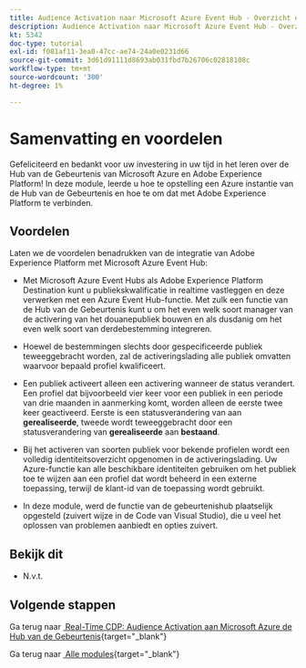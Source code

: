 ```yaml
---
title: Audience Activation naar Microsoft Azure Event Hub - Overzicht en voordelen
description: Audience Activation naar Microsoft Azure Event Hub - Overzicht en voordelen
kt: 5342
doc-type: tutorial
exl-id: f081af11-3ea0-47cc-ae74-24a0e0231d66
source-git-commit: 3d61d91111d8693ab031fbd7b26706c02818108c
workflow-type: tm+mt
source-wordcount: '300'
ht-degree: 1%

---
```


# Samenvatting en voordelen

Gefeliciteerd en bedankt voor uw investering in uw tijd in het leren over de Hub van de Gebeurtenis van Microsoft Azure en Adobe Experience Platform!
In deze module, leerde u hoe te opstelling een Azure instantie van de Hub van de Gebeurtenis en hoe te om dat met Adobe Experience Platform te verbinden.

## Voordelen

Laten we de voordelen benadrukken van de integratie van Adobe Experience Platform met Microsoft Azure Event Hub:

- Met Microsoft Azure Event Hubs als Adobe Experience Platform Destination kunt u publiekskwalificatie in realtime vastleggen en deze verwerken met een Azure Event Hub-functie. Met zulk een functie van de Hub van de Gebeurtenis kunt u om het even welk soort manager van de activering van het douanepubliek bouwen en als dusdanig om het even welk soort van derdebestemming integreren.

- Hoewel de bestemmingen slechts door gespecificeerde publiek teweeggebracht worden, zal de activeringslading alle publiek omvatten waarvoor bepaald profiel kwalificeert.

- Een publiek activeert alleen een activering wanneer de status verandert. Een profiel dat bijvoorbeeld vier keer voor een publiek in een periode van drie maanden in aanmerking komt, worden alleen de eerste twee keer geactiveerd. Eerste is een statusverandering van aan **gerealiseerde**, tweede wordt teweeggebracht door een statusverandering van **gerealiseerde** aan **bestaand**.

- Bij het activeren van soorten publiek voor bekende profielen wordt een volledig identiteitsoverzicht opgenomen in de activeringslading. Uw Azure-functie kan alle beschikbare identiteiten gebruiken om het publiek toe te wijzen aan een profiel dat wordt beheerd in een externe toepassing, terwijl de klant-id van de toepassing wordt gebruikt.

- In deze module, werd de functie van de gebeurtenishub plaatselijk opgesteld (zuivert wijze in de Code van Visual Studio), die u veel het oplossen van problemen aanbiedt en opties zuivert.

## Bekijk dit

- N.v.t.

## Volgende stappen

Ga terug naar [&#x200B; Real-Time CDP: Audience Activation aan Microsoft Azure de Hub van de Gebeurtenis &#x200B;](./segment-activation-microsoft-azure-eventhub.md){target="_blank"}

Ga terug naar [&#x200B; Alle modules &#x200B;](./../../../../overview.md){target="_blank"}
